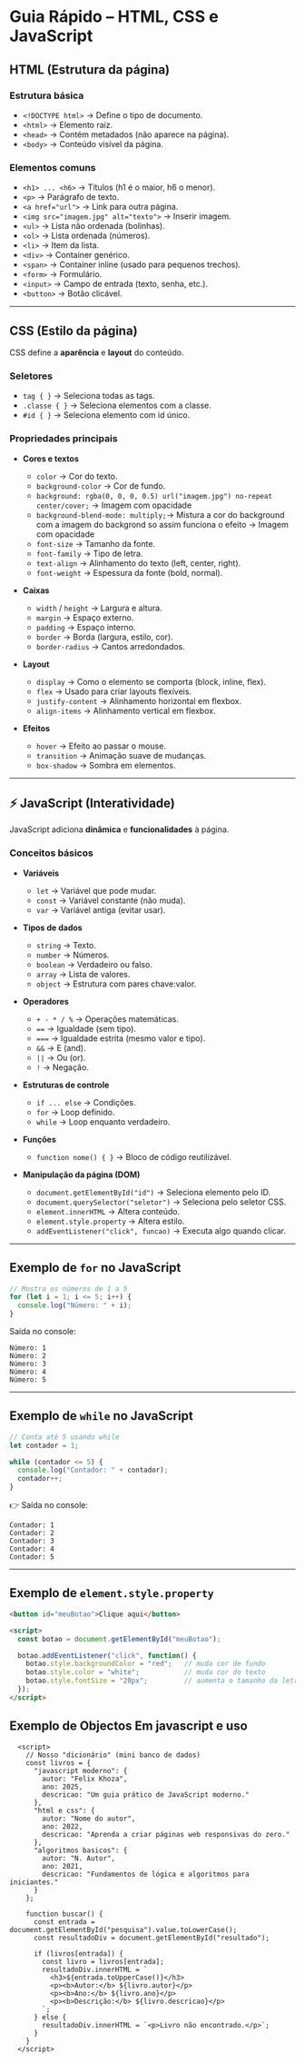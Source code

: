 # Guia Rápido – HTML, CSS e JavaScript

## HTML (Estrutura da página)

### Estrutura básica

* `<!DOCTYPE html>` → Define o tipo de documento.
* `<html>` → Elemento raiz.
* `<head>` → Contém metadados (não aparece na página).
* `<body>` → Conteúdo visível da página.

### Elementos comuns

* `<h1> ... <h6>` → Títulos (h1 é o maior, h6 o menor).
* `<p>` → Parágrafo de texto.
* `<a href="url">` → Link para outra página.
* `<img src="imagem.jpg" alt="texto">` → Inserir imagem.
* `<ul>` → Lista não ordenada (bolinhas).
* `<ol>` → Lista ordenada (números).
* `<li>` → Item da lista.
* `<div>` → Container genérico.
* `<span>` → Container inline (usado para pequenos trechos).
* `<form>` → Formulário.
* `<input>` → Campo de entrada (texto, senha, etc.).
* `<button>` → Botão clicável.

---

## CSS (Estilo da página)

CSS define a **aparência** e **layout** do conteúdo.

### Seletores

* `tag { }` → Seleciona todas as tags.
* `.classe { }` → Seleciona elementos com a classe.
* `#id { }` → Seleciona elemento com id único.

### Propriedades principais

* **Cores e textos**

  * `color` → Cor do texto.
  * `background-color` → Cor de fundo.
  * `background: rgba(0, 0, 0, 0.5) url("imagem.jpg") no-repeat center/cover;` → Imagem com opacidade
  * `background-blend-mode: multiply;`→ Mistura a cor do background com a imagem do backgrond so assim funciona o efeito → Imagem com opacidade
  * `font-size` → Tamanho da fonte.
  * `font-family` → Tipo de letra.
  * `text-align` → Alinhamento do texto (left, center, right).
  * `font-weight` → Espessura da fonte (bold, normal).

* **Caixas**

  * `width` / `height` → Largura e altura.
  * `margin` → Espaço externo.
  * `padding` → Espaço interno.
  * `border` → Borda (largura, estilo, cor).
  * `border-radius` → Cantos arredondados.

* **Layout**

  * `display` → Como o elemento se comporta (block, inline, flex).
  * `flex` → Usado para criar layouts flexíveis.
  * `justify-content` → Alinhamento horizontal em flexbox.
  * `align-items` → Alinhamento vertical em flexbox.

* **Efeitos**

  * `hover` → Efeito ao passar o mouse.
  * `transition` → Animação suave de mudanças.
  * `box-shadow` → Sombra em elementos.

---

## ⚡ JavaScript (Interatividade)

JavaScript adiciona **dinâmica** e **funcionalidades** à página.

### Conceitos básicos

* **Variáveis**

  * `let` → Variável que pode mudar.
  * `const` → Variável constante (não muda).
  * `var` → Variável antiga (evitar usar).

* **Tipos de dados**

  * `string` → Texto.
  * `number` → Números.
  * `boolean` → Verdadeiro ou falso.
  * `array` → Lista de valores.
  * `object` → Estrutura com pares chave\:valor.

* **Operadores**

  * `+ - * / %` → Operações matemáticas.
  * `==` → Igualdade (sem tipo).
  * `===` → Igualdade estrita (mesmo valor e tipo).
  * `&&` → E (and).
  * `||` → Ou (or).
  * `!` → Negação.

* **Estruturas de controle**

  * `if ... else` → Condições.
  * `for` → Loop definido.
  * `while` → Loop enquanto verdadeiro.

* **Funções**

  * `function nome() { }` → Bloco de código reutilizável.

* **Manipulação da página (DOM)**

  * `document.getElementById("id")` → Seleciona elemento pelo ID.
  * `document.querySelector("seletor")` → Seleciona pelo seletor CSS.
  * `element.innerHTML` → Altera conteúdo.
  * `element.style.property` → Altera estilo.
  * `addEventListener("click", funcao)` → Executa algo quando clicar.

---

## Exemplo de `for` no JavaScript

```js
// Mostra os números de 1 a 5
for (let i = 1; i <= 5; i++) {
  console.log("Número: " + i);
}
```

Saída no console:

```
Número: 1
Número: 2
Número: 3
Número: 4
Número: 5
```

---

## Exemplo de `while` no JavaScript

```js
// Conta até 5 usando while
let contador = 1;

while (contador <= 5) {
  console.log("Contador: " + contador);
  contador++;
}
```

👉 Saída no console:

```
Contador: 1
Contador: 2
Contador: 3
Contador: 4
Contador: 5
```

---

## Exemplo de `element.style.property`

```html
<button id="meuBotao">Clique aqui</button>

<script>
  const botao = document.getElementById("meuBotao");

  botao.addEventListener("click", function() {
    botao.style.backgroundColor = "red";   // muda cor de fundo
    botao.style.color = "white";           // muda cor do texto
    botao.style.fontSize = "20px";         // aumenta o tamanho da letra
  });
</script>
```


## Exemplo de Objectos Em javascript e uso
```
  <script>
    // Nosso "dicionário" (mini banco de dados)
    const livros = {
      "javascript moderno": {
        autor: "Felix Khoza",
        ano: 2025,
        descricao: "Um guia prático de JavaScript moderno."
      },
      "html e css": {
        autor: "Nome do autor",
        ano: 2022,
        descricao: "Aprenda a criar páginas web responsivas do zero."
      },
      "algoritmos basicos": {
        autor: "N. Autor",
        ano: 2021,
        descricao: "Fundamentos de lógica e algoritmos para iniciantes."
      }
    };

    function buscar() {
      const entrada = document.getElementById("pesquisa").value.toLowerCase();
      const resultadoDiv = document.getElementById("resultado");

      if (livros[entrada]) {
        const livro = livros[entrada];
        resultadoDiv.innerHTML = `
          <h3>${entrada.toUpperCase()}</h3>
          <p><b>Autor:</b> ${livro.autor}</p>
          <p><b>Ano:</b> ${livro.ano}</p>
          <p><b>Descrição:</b> ${livro.descricao}</p>
        `;
      } else {
        resultadoDiv.innerHTML = `<p>Livro não encontrado.</p>`;
      }
    }
  </script>
```
